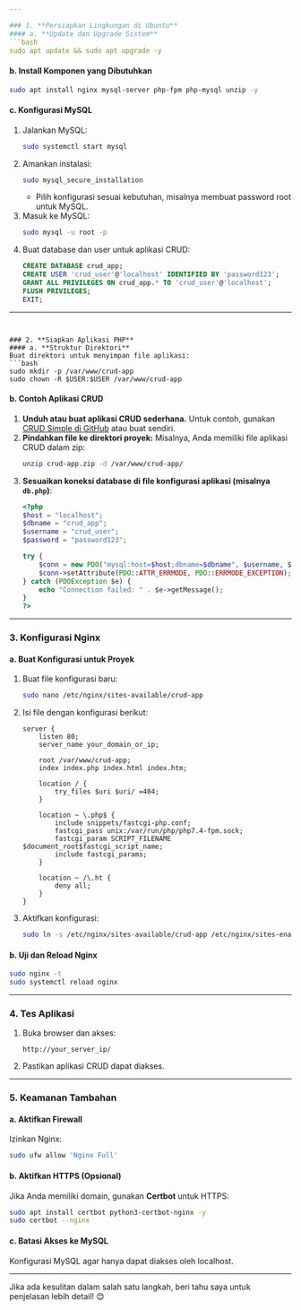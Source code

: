 ```yaml
---

### 1. **Persiapkan Lingkungan di Ubuntu**
#### a. **Update dan Upgrade Sistem**
```bash
sudo apt update && sudo apt upgrade -y
```

#### b. **Install Komponen yang Dibutuhkan**
```bash
sudo apt install nginx mysql-server php-fpm php-mysql unzip -y
```

#### c. **Konfigurasi MySQL**
1. Jalankan MySQL:
   ```bash
   sudo systemctl start mysql
   ```
2. Amankan instalasi:
   ```bash
   sudo mysql_secure_installation
   ```
   - Pilih konfigurasi sesuai kebutuhan, misalnya membuat password root untuk MySQL.
3. Masuk ke MySQL:
   ```bash
   sudo mysql -u root -p
   ```
4. Buat database dan user untuk aplikasi CRUD:
   ```sql
   CREATE DATABASE crud_app;
   CREATE USER 'crud_user'@'localhost' IDENTIFIED BY 'password123';
   GRANT ALL PRIVILEGES ON crud_app.* TO 'crud_user'@'localhost';
   FLUSH PRIVILEGES;
   EXIT;
   ```

---
```


### 2. **Siapkan Aplikasi PHP**
#### a. **Struktur Direktori**
Buat direktori untuk menyimpan file aplikasi:
```bash
sudo mkdir -p /var/www/crud-app
sudo chown -R $USER:$USER /var/www/crud-app
```

#### b. **Contoh Aplikasi CRUD**
1. **Unduh atau buat aplikasi CRUD sederhana.**
   Untuk contoh, gunakan [CRUD Simple di GitHub](https://github.com/) atau buat sendiri. 
2. **Pindahkan file ke direktori proyek:**
   Misalnya, Anda memiliki file aplikasi CRUD dalam zip:
   ```bash
   unzip crud-app.zip -d /var/www/crud-app/
   ```
3. **Sesuaikan koneksi database di file konfigurasi aplikasi (misalnya `db.php`)**:
   ```php
   <?php
   $host = "localhost";
   $dbname = "crud_app";
   $username = "crud_user";
   $password = "password123";

   try {
       $conn = new PDO("mysql:host=$host;dbname=$dbname", $username, $password);
       $conn->setAttribute(PDO::ATTR_ERRMODE, PDO::ERRMODE_EXCEPTION);
   } catch (PDOException $e) {
       echo "Connection failed: " . $e->getMessage();
   }
   ?>
   ```

---

### 3. **Konfigurasi Nginx**
#### a. **Buat Konfigurasi untuk Proyek**
1. Buat file konfigurasi baru:
   ```bash
   sudo nano /etc/nginx/sites-available/crud-app
   ```
2. Isi file dengan konfigurasi berikut:
   ```nginx
   server {
       listen 80;
       server_name your_domain_or_ip;

       root /var/www/crud-app;
       index index.php index.html index.htm;

       location / {
           try_files $uri $uri/ =404;
       }

       location ~ \.php$ {
           include snippets/fastcgi-php.conf;
           fastcgi_pass unix:/var/run/php/php7.4-fpm.sock;
           fastcgi_param SCRIPT_FILENAME $document_root$fastcgi_script_name;
           include fastcgi_params;
       }

       location ~ /\.ht {
           deny all;
       }
   }
   ```
3. Aktifkan konfigurasi:
   ```bash
   sudo ln -s /etc/nginx/sites-available/crud-app /etc/nginx/sites-enabled/
   ```

#### b. **Uji dan Reload Nginx**
```bash
sudo nginx -t
sudo systemctl reload nginx
```

---

### 4. **Tes Aplikasi**
1. Buka browser dan akses:
   ```
   http://your_server_ip/
   ```
2. Pastikan aplikasi CRUD dapat diakses.

---

### 5. **Keamanan Tambahan**
#### a. **Aktifkan Firewall**
Izinkan Nginx:
```bash
sudo ufw allow 'Nginx Full'
```

#### b. **Aktifkan HTTPS (Opsional)**
Jika Anda memiliki domain, gunakan **Certbot** untuk HTTPS:
```bash
sudo apt install certbot python3-certbot-nginx -y
sudo certbot --nginx
```

#### c. **Batasi Akses ke MySQL**
Konfigurasi MySQL agar hanya dapat diakses oleh localhost.

---

Jika ada kesulitan dalam salah satu langkah, beri tahu saya untuk penjelasan lebih detail! 😊
